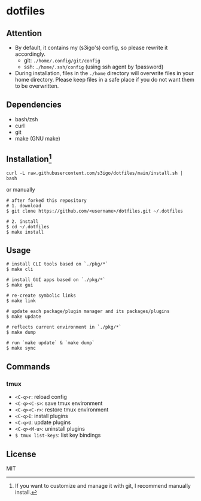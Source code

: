# dotfiles

## Attention

- By default, it contains my (s3igo's) config, so please rewrite it accordingly.
    - git: `./home/.config/git/config`
    - ssh: `./home/.ssh/config` (using ssh agent by 1password)
- During installation, files in the `./home` directory will overwrite files in your home directory.
  Please keep files in a safe place if you do not want them to be overwritten.

## Dependencies

- bash/zsh
- curl
- git
- make (GNU make)

## Installation[^1]

[^1]: If you want to customize and manage it with git, I recommend manually install.


```shell
curl -L raw.githubusercontent.com/s3igo/dotfiles/main/install.sh | bash
```

or manually

```shell
# after forked this repository
# 1. download
$ git clone https://github.com/<username>/dotfiles.git ~/.dotfiles

# 2. install
$ cd ~/.dotfiles
$ make install
```

## Usage

```shell
# install CLI tools based on `./pkg/*`
$ make cli

# install GUI apps based on `./pkg/*`
$ make gui

# re-create symbolic links
$ make link

# update each package/plugin manager and its packages/plugins
$ make update

# reflects current environment in `./pkg/*`
$ make dump

# run `make update` & `make dump`
$ make sync
```

## Commands

### tmux

- `<C-q>r`: reload config
- `<C-q><C-s>`: save tmux environment
- `<C-q><C-r>`: restore tmux environment
- `<C-q>I`: install plugins
- `<C-q>U`: update plugins
- `<C-q><M-u>`: uninstall plugins
- `$ tmux list-keys`: list key bindings


## License

MIT
